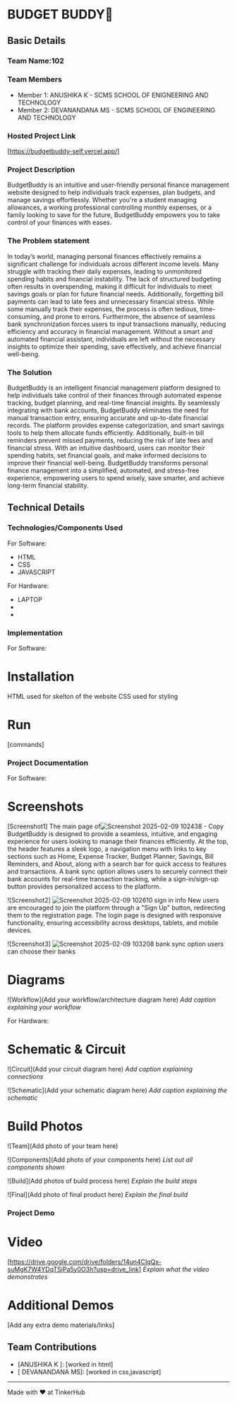 # BUDGET BUDDY🎯


## Basic Details
### Team Name:102


### Team Members
- Member 1: ANUSHIKA K - SCMS SCHOOL OF ENIGNEERING AND TECHNOLOGY
- Member 2: DEVANANDANA MS - SCMS SCHOOL OF ENGINEERING AND TECHNOLOGY

### Hosted Project Link
[https://budgetbuddy-self.vercel.app/]

### Project Description
BudgetBuddy is an intuitive and user-friendly personal finance management website designed to help individuals track expenses, plan budgets, and manage savings effortlessly. Whether you're a student managing allowances, a working professional controlling monthly expenses, or a family looking to save for the future, BudgetBuddy empowers you to take control of your finances with eases.

### The Problem statement
In today’s world, managing personal finances effectively remains a significant challenge for individuals across different income levels. Many struggle with tracking their daily expenses, leading to unmonitored spending habits and financial instability. The lack of structured budgeting often results in overspending, making it difficult for individuals to meet savings goals or plan for future financial needs. Additionally, forgetting bill payments can lead to late fees and unnecessary financial stress. While some manually track their expenses, the process is often tedious, time-consuming, and prone to errors. Furthermore, the absence of seamless bank synchronization forces users to input transactions manually, reducing efficiency and accuracy in financial management. Without a smart and automated financial assistant, individuals are left without the necessary insights to optimize their spending, save effectively, and achieve financial well-being.

### The Solution
BudgetBuddy is an intelligent financial management platform designed to help individuals take control of their finances through automated expense tracking, budget planning, and real-time financial insights. By seamlessly integrating with bank accounts, BudgetBuddy eliminates the need for manual transaction entry, ensuring accurate and up-to-date financial records. The platform provides  expense categorization, and smart savings tools to help them allocate funds efficiently. Additionally, built-in bill reminders prevent missed payments, reducing the risk of late fees and financial stress. With an intuitive dashboard, users can monitor their spending habits, set financial goals, and make informed decisions to improve their financial well-being. BudgetBuddy transforms personal finance management into a simplified, automated, and stress-free experience, empowering users to spend wisely, save smarter, and achieve long-term financial stability.

## Technical Details
### Technologies/Components Used
For Software:
- HTML
- CSS
- JAVASCRIPT

For Hardware:
- LAPTOP
-
- 

### Implementation
For Software:
# Installation
HTML used for skelton of the website
CSS used for styling


# Run
[commands]

### Project Documentation
For Software:

# Screenshots 
[Screenshot1]
The main page of![Screenshot 2025-02-09 102438 - Copy](https://github.com/user-attachments/assets/c67e316e-f554-4547-9903-0f91fc531d6f)
 BudgetBuddy is designed to provide a seamless, intuitive, and engaging experience for users looking to manage their finances efficiently. At the top, the header features a sleek logo, a navigation menu with links to key sections such as Home, Expense Tracker, Budget Planner, Savings, Bill Reminders, and About, along with a search bar for quick access to features and transactions. A bank sync option allows users to securely connect their bank accounts for real-time transaction tracking, while a sign-in/sign-up button provides personalized access to the platform.



![Screenshot2]
![Screenshot 2025-02-09 102610](https://github.com/user-attachments/assets/2fbffefb-a33d-473f-a78d-d88b100ea675)
sign in info
New users are encouraged to join the platform through a "Sign Up" button, redirecting them to the registration page. The login page is designed with responsive functionality, ensuring accessibility across desktops, tablets, and mobile devices. 


![Screenshot3]
![Screenshot 2025-02-09 103208](https://github.com/user-attachments/assets/d464d850-a8d5-4774-9d6a-0c0b85724360)
bank sync option
users can choose their banks

# Diagrams
![Workflow](Add your workflow/architecture diagram here)
*Add caption explaining your workflow*

For Hardware:

# Schematic & Circuit
![Circuit](Add your circuit diagram here)
*Add caption explaining connections*

![Schematic](Add your schematic diagram here)
*Add caption explaining the schematic*

# Build Photos
![Team](Add photo of your team here)


![Components](Add photo of your components here)
*List out all components shown*

![Build](Add photos of build process here)
*Explain the build steps*

![Final](Add photo of final product here)
*Explain the final build*

### Project Demo
# Video
[https://drive.google.com/drive/folders/14un4CIqQx-suMgK7W4YDqTSjPa5y0O3h?usp=drive_link]
*Explain what the video demonstrates*

# Additional Demos
[Add any extra demo materials/links]

## Team Contributions
- [ANUSHIKA K ]: [worked in html]
- [ DEVANANDANA MS]: [worked in css,javascript]

---
Made with ❤️ at TinkerHub

